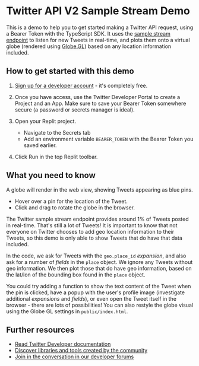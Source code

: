 # Twitter API V2 Sample Stream Demo

This is a demo to help you to get started making a Twitter API request, using a Bearer Token with the TypeScript SDK. It uses the [sample stream endpoint](https://developer.twitter.com/en/docs/twitter-api/tweets/volume-streams/api-reference/get-tweets-sample-stream) to listen for new Tweets in real-time, and plots them onto a virtual globe (rendered using [Globe.GL](https://globe.gl/)) based on any location information included.

## How to get started with this demo

1. [Sign up for a developer account](https://t.co/signup) - it's completely free.

2. Once you have access, use the Twitter Developer Portal to create a Project and an App. Make sure to save your Bearer Token somewhere secure (a password or secrets manager is ideal).

3. Open your Replit project.
   * Navigate to the Secrets tab
   * Add an environment variable `BEARER_TOKEN` with the Bearer Token you saved earlier.

4. Click Run in the top Replit toolbar.

## What you need to know

A globe will render in the web view, showing Tweets appearing as blue pins. 
  * Hover over a pin for the location of the Tweet.
  * Click and drag to rotate the globe in the browser.

The Twitter sample stream endpoint provides around 1% of Tweets posted in real-time. That's still a lot of Tweets! It is important to know that not everyone on Twitter chooses to add geo location information to their Tweets, so this demo is only able to show Tweets that do have that data included.

In the code, we ask for Tweets with the `geo.place_id` _expansion_, and also ask for a number of _fields_ in the `place` object. We ignore any Tweets without geo information. We then plot those that do have geo information, based on the lat/lon of the bounding box found in the `place` object.

You could try adding a function to show the text content of the Tweet when the pin is clicked, have a popup with the user's profile image (investigate additional _expansions_ and _fields_), or even open the Tweet itself in the browser - there are lots of possibilities! You can also restyle the globe visual using the Globe GL settings in `public/index.html`.

## Further resources

* [Read Twitter Developer documentation](https://developer.twitter.com/en/docs/twitter-api/getting-started/about-twitter-api)
* [Discover libraries and tools created by the community](https://developer.twitter.com/en/docs/twitter-api/tools-and-libraries/v2)
* [Join in the conversation in our developer forums](https://twittercommunity.com)
